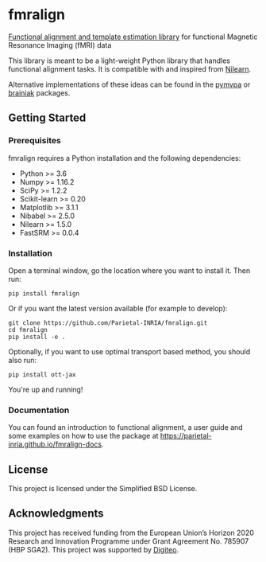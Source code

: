 # fmralign
[Functional alignment and template estimation library](https://parietal-inria.github.io/fmralign-docs) for functional Magnetic Resonance Imaging (fMRI) data

This library is meant to be a light-weight Python library that handles functional
alignment tasks. It is compatible with and inspired from [Nilearn](http://nilearn.github.io).

Alternative implementations of these ideas can be found in the
[pymvpa](http://www.pymvpa.org) or [brainiak](http://brainiak.org) packages.

## Getting Started

### Prerequisites

fmralign requires a Python installation and the following dependencies:
* Python >= 3.6
* Numpy >= 1.16.2
* SciPy >= 1.2.2
* Scikit-learn >= 0.20
* Matplotlib >= 3.1.1
* Nibabel >= 2.5.0
* Nilearn >= 1.5.0
* FastSRM >= 0.0.4

### Installation

Open a terminal window, go the location where you want to install it. Then run:

```
pip install fmralign
```

Or if you want the latest version available (for example to develop):

```
git clone https://github.com/Parietal-INRIA/fmralign.git
cd fmralign
pip install -e .
```

Optionally, if you want to use optimal transport based method, you should also run:

```
pip install ott-jax
```

You're up and running!

### Documentation

You can found an introduction to functional alignment, a user guide and some examples
on how to use the package at https://parietal-inria.github.io/fmralign-docs.

## License

This project is licensed under the Simplified BSD License.

## Acknowledgments

This project has received funding from the European Union’s Horizon
2020 Research and Innovation Programme under Grant Agreement No. 785907
(HBP SGA2).
This project was supported by [Digiteo](http://www.digiteo.fr).
